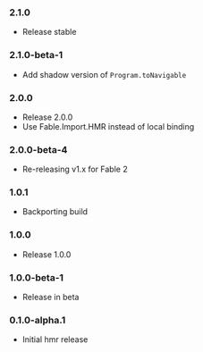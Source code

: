 ### 2.1.0

* Release stable

### 2.1.0-beta-1

* Add shadow version of `Program.toNavigable`

### 2.0.0

* Release 2.0.0
* Use Fable.Import.HMR instead of local binding

### 2.0.0-beta-4

* Re-releasing v1.x for Fable 2

### 1.0.1

* Backporting build

### 1.0.0

* Release 1.0.0

### 1.0.0-beta-1

* Release in beta

### 0.1.0-alpha.1

* Initial hmr release

